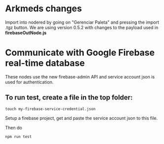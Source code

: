 # Arkmeds changes
Import into nodered by going on "Gerenciar Paleta" and pressing the import .tgz button.
We are using version 0.5.2 with changes to the payload used in **firebaseOutNode.js**

# Communicate with Google Firebase real-time database

These nodes use the new firebase-admin API and service account json is used for authentication.

## To run test, create a file in the top folder:

    touch my-firebase-service-credential.json

Setup a firebase project, get and paste the service account json to this file.

Then do

    npm run test

